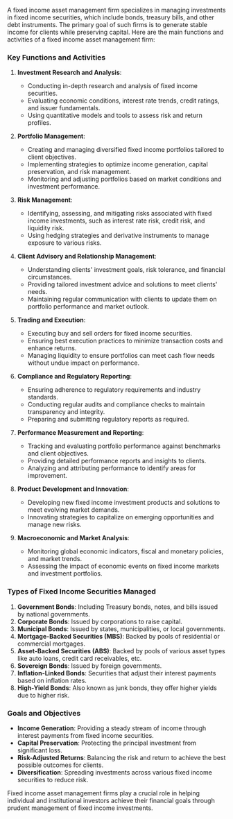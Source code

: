 

A fixed income asset management firm specializes in managing investments in fixed income securities, which include bonds, treasury bills, and other debt instruments. The primary goal of such firms is to generate stable income for clients while preserving capital. Here are the main functions and activities of a fixed income asset management firm:

### Key Functions and Activities

1. **Investment Research and Analysis**:
   - Conducting in-depth research and analysis of fixed income securities.
   - Evaluating economic conditions, interest rate trends, credit ratings, and issuer fundamentals.
   - Using quantitative models and tools to assess risk and return profiles.

2. **Portfolio Management**:
   - Creating and managing diversified fixed income portfolios tailored to client objectives.
   - Implementing strategies to optimize income generation, capital preservation, and risk management.
   - Monitoring and adjusting portfolios based on market conditions and investment performance.

3. **Risk Management**:
   - Identifying, assessing, and mitigating risks associated with fixed income investments, such as interest rate risk, credit risk, and liquidity risk.
   - Using hedging strategies and derivative instruments to manage exposure to various risks.

4. **Client Advisory and Relationship Management**:
   - Understanding clients' investment goals, risk tolerance, and financial circumstances.
   - Providing tailored investment advice and solutions to meet clients' needs.
   - Maintaining regular communication with clients to update them on portfolio performance and market outlook.

5. **Trading and Execution**:
   - Executing buy and sell orders for fixed income securities.
   - Ensuring best execution practices to minimize transaction costs and enhance returns.
   - Managing liquidity to ensure portfolios can meet cash flow needs without undue impact on performance.

6. **Compliance and Regulatory Reporting**:
   - Ensuring adherence to regulatory requirements and industry standards.
   - Conducting regular audits and compliance checks to maintain transparency and integrity.
   - Preparing and submitting regulatory reports as required.

7. **Performance Measurement and Reporting**:
   - Tracking and evaluating portfolio performance against benchmarks and client objectives.
   - Providing detailed performance reports and insights to clients.
   - Analyzing and attributing performance to identify areas for improvement.

8. **Product Development and Innovation**:
   - Developing new fixed income investment products and solutions to meet evolving market demands.
   - Innovating strategies to capitalize on emerging opportunities and manage new risks.

9. **Macroeconomic and Market Analysis**:
   - Monitoring global economic indicators, fiscal and monetary policies, and market trends.
   - Assessing the impact of economic events on fixed income markets and investment portfolios.

### Types of Fixed Income Securities Managed

1. **Government Bonds**: Including Treasury bonds, notes, and bills issued by national governments.
2. **Corporate Bonds**: Issued by corporations to raise capital.
3. **Municipal Bonds**: Issued by states, municipalities, or local governments.
4. **Mortgage-Backed Securities (MBS)**: Backed by pools of residential or commercial mortgages.
5. **Asset-Backed Securities (ABS)**: Backed by pools of various asset types like auto loans, credit card receivables, etc.
6. **Sovereign Bonds**: Issued by foreign governments.
7. **Inflation-Linked Bonds**: Securities that adjust their interest payments based on inflation rates.
8. **High-Yield Bonds**: Also known as junk bonds, they offer higher yields due to higher risk.

### Goals and Objectives

- **Income Generation**: Providing a steady stream of income through interest payments from fixed income securities.
- **Capital Preservation**: Protecting the principal investment from significant loss.
- **Risk-Adjusted Returns**: Balancing the risk and return to achieve the best possible outcomes for clients.
- **Diversification**: Spreading investments across various fixed income securities to reduce risk.

Fixed income asset management firms play a crucial role in helping individual and institutional investors achieve their financial goals through prudent management of fixed income investments.
